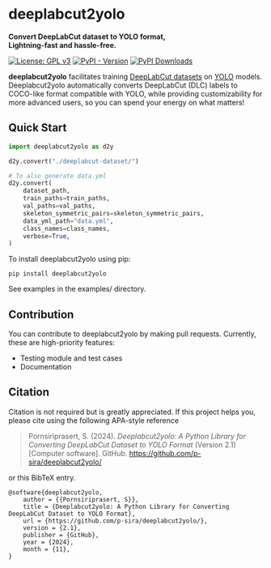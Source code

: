 # deeplabcut2yolo
**Convert DeepLabCut dataset to YOLO format,**\
**Lightning-fast and hassle-free.**

[![License: GPL v3](https://img.shields.io/badge/License-GPLv3-red.svg)](https://www.gnu.org/licenses/gpl-3.0)
[![PyPI - Version](https://img.shields.io/pypi/v/deeplabcut2yolo?label=pypi%20package&color=a190ff)](https://pypi.org/project/deeplabcut2yolo/)
[![PyPI Downloads](https://static.pepy.tech/badge/deeplabcut2yolo)](https://pepy.tech/projects/deeplabcut2yolo)

**deeplabcut2yolo** facilitates training [DeepLabCut datasets](https://benchmark.deeplabcut.org/datasets.html) on [YOLO](https://docs.ultralytics.com/) models. Deeplabcut2yolo automatically converts DeepLabCut (DLC) labels to COCO-like format compatible with YOLO, while providing customizability for more advanced users, so you can spend your energy on what matters!

## Quick Start
```python
import deeplabcut2yolo as d2y

d2y.convert("./deeplabcut-dataset/")

# To also generate data.yml
d2y.convert(
    dataset_path,
    train_paths=train_paths,
    val_paths=val_paths,
    skeleton_symmetric_pairs=skeleton_symmetric_pairs,
    data_yml_path="data.yml",
    class_names=class_names,
    verbose=True,
)
```

To install deeplabcut2yolo using pip:
```
pip install deeplabcut2yolo
```

See examples in the examples/ directory.

## Contribution
You can contribute to deeplabcut2yolo by making pull requests. Currently, these are high-priority features:
- Testing module and test cases
- Documentation

## Citation
Citation is not required but is greatly appreciated. If this project helps you, 
please cite using the following APA-style reference

> Pornsiriprasert, S. (2024). *Deeplabcut2yolo: A Python Library for Converting DeepLabCut Dataset to YOLO Format* (Version 2.1) [Computer software]. GitHub. https://github.com/p-sira/deeplabcut2yolo/

or this BibTeX entry.

```
@software{deeplabcut2yolo,
    author = {{Pornsiriprasert, S}},
    title = {Deeplabcut2yolo: A Python Library for Converting DeepLabCut Dataset to YOLO Format},
    url = {https://github.com/p-sira/deeplabcut2yolo/},
    version = {2.1},
    publisher = {GitHub},
    year = {2024},
    month = {11},
}
```
